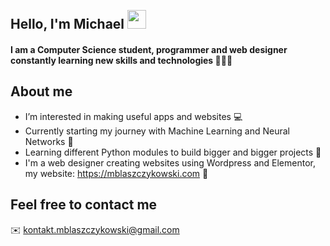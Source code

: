 <h2 align="left">
<abc>
  <br>Hello, I'm Michael <img src="https://user-images.githubusercontent.com/42378118/110234147-e3259600-7f4e-11eb-95be-0c4047144dea.gif" width="30"><br>
</h2> 
<h4 align="left">
  I am a Computer Science student, programmer and web designer constantly learning new skills and technologies 👨🏻‍💻<br>
</h4>
</abc>

<h2 align="left">About me</h2>

- I’m interested in making useful apps and websites :computer:
- Currently starting my journey with Machine Learning and Neural Networks :dart:
- Learning different Python modules to build bigger and bigger projects :rocket:
- I'm a web designer creating websites using Wordpress and Elementor, my website: https://mblaszczykowski.com 📱

<h2 align="left">Feel free to contact me</h2>

:envelope: kontakt.mblaszczykowski@gmail.com

<!---
mblaszczykowski/mblaszczykowski is a ✨ special ✨ repository because its `README.md` (this file) appears on your GitHub profile.
You can click the Preview link to take a look at your changes.
--->

